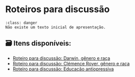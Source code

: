 # Roteiros para discussão

```{admonition} Atenção
:class: danger
Não existe um texto inicial de apresentação.
```

## 🗃️ Itens disponíveis:

- [Roteiro para discussão: Darwin, gênero e raça](rot1.md)
- [Roteiro para discussão: Clémence Royer, gênero e raça](rot2.md)
- [Roteiro para discussão: Educação antiopressiva](rot3.md)